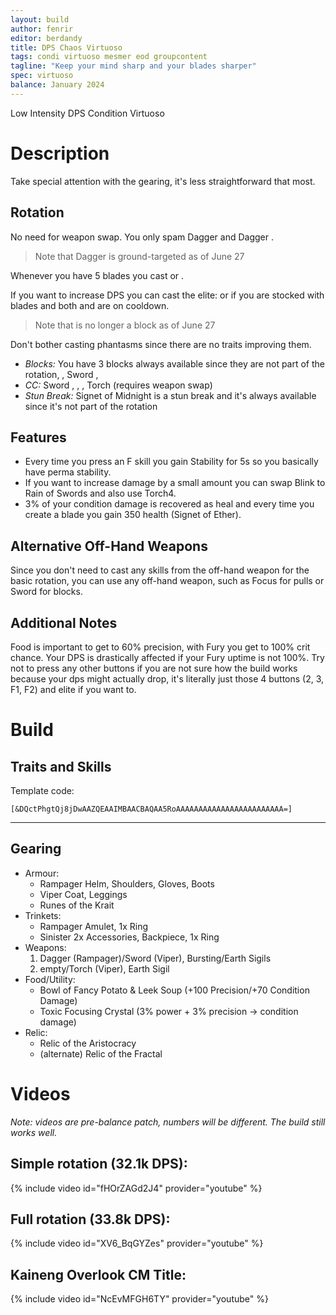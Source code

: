 ```yaml
---
layout: build
author: fenrir
editor: berdandy
title: DPS Chaos Virtuoso
tags: condi virtuoso mesmer eod groupcontent
tagline: "Keep your mind sharp and your blades sharper"
spec: virtuoso
balance: January 2024
---
```


Low Intensity DPS Condition Virtuoso

# Description

Take special attention with the gearing, it's less straightforward that most.

## Rotation

No need for weapon swap. You only spam Dagger <span data-aw2-key="2" data-aw2-skill="62560"/> and Dagger <span data-aw2-key="3" data-aw2-skill="62607"/>.

> Note that Dagger <span data-aw2-key="3" data-aw2-skill="62607"/> is ground-targeted as of June 27

Whenever you have 5 blades you cast <span data-aw2-key="F1" data-aw2-skill="62586"/> or <span data-aw2-key="F2" data-aw2-skill="62616"/>.

If you want to increase DPS you can cast the elite: <span data-aw2-key="0" data-aw2-skill="24755"/> or <span data-aw2-key="F5" data-aw2-skill="62597"/> if you are stocked with blades and both <span data-aw2-key="F1" data-aw2-skill="62586"/> and <span data-aw2-key="F2" data-aw2-skill="62616"/> are on cooldown.

> Note that <span data-aw2-key="F5" data-aw2-skill="62597"/> is no longer a block as of June 27

Don't bother casting phantasms since there are no traits improving them.

- *Blocks:* You have 3 blocks always available since they are not part of the rotation, 
  <span data-aw2-key="F4" data-aw2-skill="68273"/>,
  Sword <span data-aw2-key="4" data-aw2-skill="10280"/>,
- *CC:*
  Sword <span data-aw2-key="4" data-aw2-skill="10280"/>,
  <span data-aw2-key="F3" data-aw2-skill="62602"/>,
  <span data-aw2-key="9" data-aw2-skill="10232"/>,
  Torch <span data-aw2-key="5" data-aw2-skill="10189"/> (requires weapon swap)
- *Stun Break:*
  Signet of Midnight <span data-aw2-key="8" data-aw2-skill="10234"/> is a stun break and it's always available since it's not part of the rotation

## Features

- Every time you press an F skill you gain Stability for 5s so you basically have perma stability.
- If you want to increase damage by a small amount you can swap Blink to Rain of Swords and also use Torch4.
- 3% of your condition damage is recovered as heal and every time you create a blade you gain 350 health (Signet of Ether).

## Alternative Off-Hand Weapons

Since you don't need to cast any skills from the off-hand weapon for the basic rotation, you can use any off-hand weapon, such as Focus for pulls or Sword for blocks.

## Additional Notes

Food is important to get to 60% precision, with Fury you get to 100% crit chance.
Your DPS is drastically affected if your Fury uptime is not 100%.
Try not to press any other buttons if you are not sure how the build works because your dps might actually drop, it's literally just those 4 buttons (2, 3, F1, F2) and elite if you want to.

# Build

## Traits and Skills

Template code:

`[&DQctPhgtQj8jDwAAZQEAAIMBAACBAQAA5RoAAAAAAAAAAAAAAAAAAAAAAAA=]`

---

<div
  data-armory-embed='skills'
  data-armory-ids='21750,10200,10234,10232,24755'
>
</div>
<div
  data-armory-embed='specializations'
  data-armory-ids='45,24,66'
  data-armory-45-traits='675,669,1687'
  data-armory-24-traits='721,1690,2035'
  data-armory-66-traits='2202,2207,2223'
>
</div>
<script async src='https://unpkg.com/armory-embeds@^0.x.x/armory-embeds.js'></script>

## Gearing

- Armour:
  - Rampager Helm, Shoulders, Gloves, Boots
  - Viper Coat, Leggings
  - Runes of the Krait
- Trinkets:
  - Rampager Amulet, 1x Ring
  - Sinister 2x Accessories, Backpiece, 1x Ring
- Weapons:
  1. Dagger (Rampager)/Sword (Viper), Bursting/Earth Sigils
  2. empty/Torch (Viper), Earth Sigil
- Food/Utility:
  - Bowl of Fancy Potato & Leek Soup (+100 Precision/+70 Condition Damage)
  - Toxic Focusing Crystal (3% power + 3% precision -> condition damage)
- Relic:
  - Relic of the Aristocracy
  - (alternate) Relic of the Fractal

# Videos

_Note: videos are pre-balance patch, numbers will be different. The build still works well._

## Simple rotation (32.1k DPS):
{% include video id="fHOrZAGd2J4" provider="youtube" %}

## Full rotation (33.8k DPS):
{% include video id="XV6_BqGYZes" provider="youtube" %}

## Kaineng Overlook CM Title:
{% include video id="NcEvMFGH6TY" provider="youtube" %}
